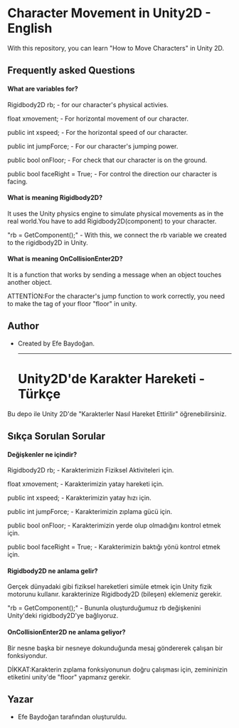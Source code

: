 
# Character Movement in Unity2D - English

With this repository, you can learn "How to Move Characters" in Unity 2D.


## Frequently asked Questions

#### What are variables for?

Rigidbody2D rb; - for our character's physical activies.

float xmovement; - For horizontal movement of our character.

public int xspeed; - For the horizontal speed of our character.

public int jumpForce; - For our character's jumping power.

public bool onFloor; - For check that our character is on the ground.

public bool faceRight = True; - For control the direction our character is facing.

#### What is meaning Rigidbody2D?

It uses the Unity physics engine to simulate physical movements as in the real world.You have to add Rigidbody2D(component) to your character.

"rb = GetComponent<Rigidbody2D>();" - With this, we connect the rb variable we created to the rigidbody2D in Unity.

#### What is meaning OnCollisionEnter2D?

It is a function that works by sending a message when an object touches another object.


ATTENTİON:For the character's jump function to work correctly, you need to make the tag of your floor "floor" in unity.
## Author

- Created by Efe Baydoğan.

  ----------------------------------------------------------------------------------------------------

  # Unity2D'de Karakter Hareketi - Türkçe

Bu depo ile Unity 2D'de "Karakterler Nasıl Hareket Ettirilir" öğrenebilirsiniz.


## Sıkça Sorulan Sorular

#### Değişkenler ne içindir?

Rigidbody2D rb; - Karakterimizin Fiziksel Aktiviteleri için.

float xmovement; - Karakterimizin yatay hareketi için.

public int xspeed; - Karakterimizin yatay hızı için.

public int jumpForce; - Karakterimizin zıplama gücü için.

public bool onFloor; - Karakterimizin yerde olup olmadığını kontrol etmek için.

public bool faceRight = True; - Karakterimizin baktığı yönü kontrol etmek için.

#### Rigidbody2D ne anlama gelir?

Gerçek dünyadaki gibi fiziksel hareketleri simüle etmek için Unity fizik motorunu kullanır. karakterinize Rigidbody2D (bileşen) eklemeniz gerekir.

"rb = GetComponent<Rigidbody2D>();" - Bununla oluşturduğumuz rb değişkenini Unity'deki rigidbody2D'ye bağlıyoruz.

#### OnCollisionEnter2D ne anlama geliyor?

Bir nesne başka bir nesneye dokunduğunda mesaj göndererek çalışan bir fonksiyondur.

DİKKAT:Karakterin zıplama fonksiyonunun doğru çalışması için, zemininizin etiketini unity'de "floor" yapmanız gerekir.
## Yazar

- Efe Baydoğan tarafından oluşturuldu.
